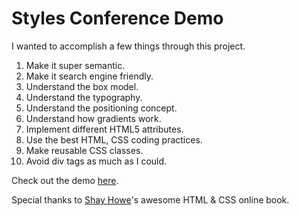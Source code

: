 # Styles Conference Demo #

I wanted to accomplish a few things through this project.

1. Make it super semantic.
2. Make it search engine friendly.
3. Understand the box model.
4. Understand the typography.
5. Understand the positioning concept.
6. Understand how gradients work.
7. Implement different HTML5 attributes.
8. Use the best HTML, CSS coding practices.
9. Make reusable CSS classes.
10. Avoid div tags as much as I could.

Check out the demo [here](http://devhyunsoochoi.github.io/Styles-Conference/).

Special thanks to [Shay Howe](http://learn.shayhowe.com/)'s awesome HTML & CSS online book.
